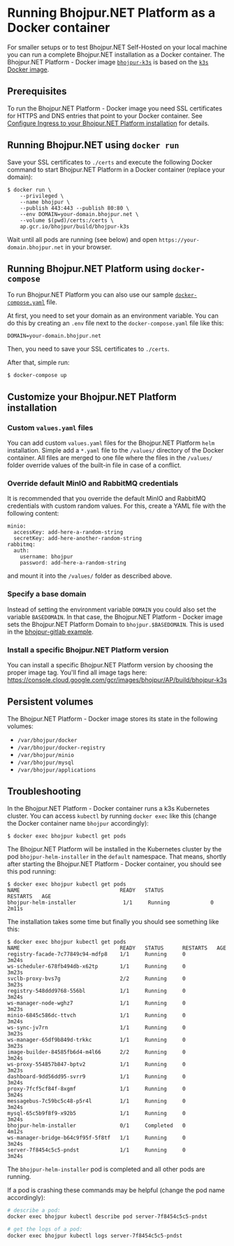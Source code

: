 # Running Bhojpur.NET Platform as a Docker container

For smaller setups or to test Bhojpur.NET Self-Hosted on your local machine you can run a complete
Bhojpur.NET installation as a Docker container. The Bhojpur.NET Platform - Docker image
[`bhojpur-k3s`](https://console.cloud.google.com/gcr/images/bhojpur/AP/build/bhojpur-k3s) is
based on the [`k3s` Docker image](https://hub.docker.com/r/rancher/k3s).

## Prerequisites

To run the Bhojpur.NET Platform - Docker image you need SSL certificates for HTTPS and DNS entries
that point to your Docker container.
See [Configure Ingress to your Bhojpur.NET Platform installation](https://docs.bhojpur.net/self-hosted/latest/configuration/ingress) for details.

## Running Bhojpur.NET using `docker run`

Save your SSL certificates to `./certs` and execute the following Docker command to start
Bhojpur.NET Platform in a Docker container (replace your domain):
```
$ docker run \
    --privileged \
    --name bhojpur \
    --publish 443:443 --publish 80:80 \
    --env DOMAIN=your-domain.bhojpur.net \
    --volume $(pwd)/certs:/certs \
    ap.gcr.io/bhojpur/build/bhojpur-k3s
```

Wait until all pods are running (see below) and open `https://your-domain.bhojpur.net` in your browser.

## Running Bhojpur.NET Platform using `docker-compose`

To run Bhojpur.NET Platform you can also use our sample [`docker-compose.yaml`](./examples/bhojpur/docker-compose.yaml) file.

At first, you need to set your domain as an environment variable. You can do this by creating an `.env` file next to the
`docker-compose.yaml` file like this:

```
DOMAIN=your-domain.bhojpur.net
```

Then, you need to save your SSL certificates to `./certs`.

After that, simple run:
```
$ docker-compose up
```

## Customize your Bhojpur.NET Platform installation

### Custom `values.yaml` files

You can add custom `values.yaml` files for the Bhojpur.NET Platform `helm` installation. Simple add
a `*.yaml` file to the `/values/` directory of the Docker container. All files are merged to one file
where the files in the `/values/` folder override values of the built-in file in case of a conflict.

### Override default MinIO and RabbitMQ credentials

It is recommended that you override the default MinIO and RabbitMQ credentials with custom random
values. For this, create a YAML file with the following content:
```
minio:
  accessKey: add-here-a-random-string
  secretKey: add-here-another-random-string
rabbitmq:
  auth:
    username: bhojpur
    password: add-here-a-random-string
```

and mount it into the `/values/` folder as described above.

### Specify a base domain

Instead of setting the environment variable `DOMAIN` you could also set the variable `BASEDOMAIN`.
In that case, the Bhojpur.NET Platform - Docker image sets the Bhojpur.NET Platform Domain to
`bhojpur.$BASEDOMAIN`. This is used in the [bhojpur-gitlab example](./examples/bhojpur-gitlab/docker-compose.yaml).

### Install a specific Bhojpur.NET Platform version

You can install a specific Bhojpur.NET Platform version by choosing the proper image tag. You'll
find all image tags here: https://console.cloud.google.com/gcr/images/bhojpur/AP/build/bhojpur-k3s


## Persistent volumes

The Bhojpur.NET Platform - Docker image stores its state in the following volumes:

- `/var/bhojpur/docker`
- `/var/bhojpur/docker-registry`
- `/var/bhojpur/minio`
- `/var/bhojpur/mysql`
- `/var/bhojpur/applications`


## Troubleshooting

In the Bhojpur.NET Platform - Docker container runs a k3s Kubernetes cluster. You can access
`kubectl` by running `docker exec` like this (change the Docker container name `bhojpur` accordingly):
```
$ docker exec bhojpur kubectl get pods
```

The Bhojpur.NET Platform will be installed in the Kubernetes cluster by the pod `bhojpur-helm-installer`
in the `default` namespace. That means, shortly after starting the Bhojpur.NET Platform - Docker container,
you should see this pod running:
```
$ docker exec bhojpur kubectl get pods
NAME                                READY   STATUS              RESTARTS   AGE
bhojpur-helm-installer               1/1     Running             0          2m11s
```

The installation takes some time but finally you should see something like this:
```
$ docker exec bhojpur kubectl get pods
NAME                                READY   STATUS      RESTARTS   AGE
registry-facade-7c77849c94-mdfp8    1/1     Running     0          3m24s
ws-scheduler-678fb494db-x62tp       1/1     Running     0          3m23s
svclb-proxy-bvs7g                   2/2     Running     0          3m23s
registry-548ddd9768-556bl           1/1     Running     0          3m24s
ws-manager-node-wghz7               1/1     Running     0          3m23s
minio-6845c586dc-ttvch              1/1     Running     0          3m24s
ws-sync-jv7rn                       1/1     Running     0          3m23s
ws-manager-65df9b849d-trkkc         1/1     Running     0          3m23s
image-builder-84585fb6d4-m4l66      2/2     Running     0          3m24s
ws-proxy-554857b847-bptv2           1/1     Running     0          3m23s
dashboard-9dd56dd95-svrr9           1/1     Running     0          3m24s
proxy-7fcf5cf84f-8xgmf              1/1     Running     0          3m24s
messagebus-7c59bc5c48-p5r4l         1/1     Running     0          3m24s
mysql-65c5b9f8f9-x92b5              1/1     Running     0          3m24s
bhojpur-helm-installer              0/1     Completed   0          4m12s
ws-manager-bridge-b64c9f95f-5f8tf   1/1     Running     0          3m24s
server-7f8454c5c5-pndst             1/1     Running     0          3m24s
```
The `bhojpur-helm-installer` pod is completed and all other pods are running.

If a pod is crashing these commands may be helpful (change the pod name accordingly):
```bash
# describe a pod:
docker exec bhojpur kubectl describe pod server-7f8454c5c5-pndst

# get the logs of a pod:
docker exec bhojpur kubectl logs server-7f8454c5c5-pndst
```
